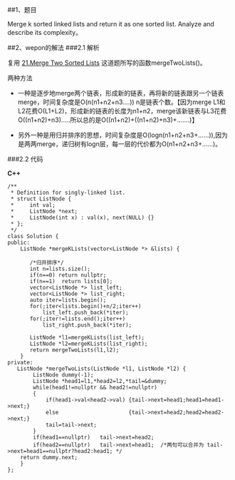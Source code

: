 ##1、题目

Merge k sorted linked lists and return it as one sorted list. Analyze and describe its complexity。

##2、wepon的解法
###2.1 解析

复用 [21.Merge Two Sorted Lists]() 这道题所写的函数mergeTwoLists()。

两种方法

- 一种是逐步地merge两个链表，形成新的链表，再将新的链表跟另一个链表merge，时间复杂度是O(n(n1+n2+n3....)) n是链表个数。【因为merge L1和L2花费O(L1+L2)，形成新的链表的长度为n1+n2，merge该新链表与L3花费O((n1+n2)+n3).....所以总的是O((n1+n2)+((n1+n2)+n3)+.......)】

- 另外一种是用归并排序的思想，时间复杂度是O(logn(n1+n2+n3+......)),因为是两两merge，递归树有logn层，每一层的代价都为O(n1+n2+n3+......)。

###2.2 代码

**C++**

    /**
     * Definition for singly-linked list.
     * struct ListNode {
     *     int val;
     *     ListNode *next;
     *     ListNode(int x) : val(x), next(NULL) {}
     * };
     */
    class Solution {
    public:
        ListNode *mergeKLists(vector<ListNode *> &lists) {
            
           /*归并排序*/
           int n=lists.size();
           if(n==0) return nullptr;
           if(n==1)  return lists[0];
           vector<ListNode *> list_left;
           vector<ListNode *> list_right;
    	   auto iter=lists.begin();
    	   for(;iter<lists.begin()+n/2;iter++)
    		   list_left.push_back(*iter);
    	   for(;iter!=lists.end();iter++)
    		   list_right.push_back(*iter);
    		   
           ListNode *l1=mergeKLists(list_left);
           ListNode *l2=mergeKLists(list_right);
           return mergeTwoLists(l1,l2);
        }
    private:
       ListNode *mergeTwoLists(ListNode *l1, ListNode *l2) {
            ListNode dummy(-1);
            ListNode *head1=l1,*head2=l2,*tail=&dummy;
            while(head1!=nullptr && head2!=nullptr)
            {
                if(head1->val<head2->val) {tail->next=head1;head1=head1->next;}
                else                      {tail->next=head2;head2=head2->next;}
                tail=tail->next;
            }
            if(head1==nullptr)   tail->next=head2;
            if(head2==nullptr)   tail->next=head1;  /*两句可以合并为 tail->next=head1==nullptr?head2:head1; */
        return dummy.next;
        }
    };